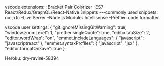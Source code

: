 vscode extensions:
-Bracket Pair Colorizer
-ES7 React/Redux/GraphQL/React-Native Snippets
---commonly used snippets: rcc, rfc
-Live Server
-Node.js Modules Intellisense
-Prettier: code formatter

vscode user settings:
{
"git.ignoreMissingGitWarning": true,
"window.zoomLevel": 1,
"prettier.singleQuote": true,
"editor.tabSize": 2,
"editor.wordWrap": "on",
"emmet.includeLanguages": {
"javascript": "javascriptreact"
},
"emmet.syntaxProfiles": {
"javascript": "jsx"
},
"editor.formatOnSave": true
}


Heroku: dry-ravine-58394

